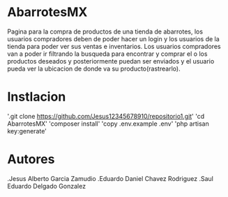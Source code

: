# AbarrotesMX

Pagina para la compra de productos de una tienda de abarrotes, los usuarios compradores deben de poder hacer un login y los usuarios de la tienda para poder ver sus ventas e inventarios.
Los usuarios compradores van a poder ir filtrando la busqueda para encontrar y comprar el o los productos deseados y posteriormente puedan ser enviados y el usuario pueda ver la ubicacion de donde va su producto(rastrearlo).

# Instlacion
'.git clone https://github.com/Jesus12345678910/repositorio1.git'
'cd AbarrotesMX'
'composer install'
'copy .env.example .env'
'php artisan key:generate'

# Autores
.Jesus Alberto Garcia Zamudio
.Eduardo Daniel Chavez Rodriguez
.Saul Eduardo Delgado Gonzalez

